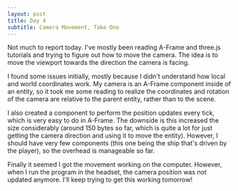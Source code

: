 ```yaml
---
layout: post
title: Day 4
subtitle: Camera Movement, Take One
---
```


Not much to report today. I've mostly been reading A-Frame and three.js
tutorials and trying to figure out how to move the camera. The idea is to move
the viewport towards the direction the camera is facing.

I found some issues initially, mostly because I didn't understand how local and
world coordinates work. My camera is an A-Frame component inside of an entity,
so it took me some reading to realize the coordinates and rotation of the camera
are relative to the parent entity, rather than to the scene.

I also created a component to perform the position updates every tick, which is
very easy to do in A-Frame. The downside is this increased the size considerably
(around 150 bytes so far, which is quite a lot for just getting the camera
direction and using it to move the entity). However, I should have very few
components (this one being the ship that's driven by the player), so the
overhead is manageable so far.

Finally it seemed I got the movement working on the computer. However, when I
run the program in the headset, the camera position was not updated
anymore. I'll keep trying to get this working tomorrow!
